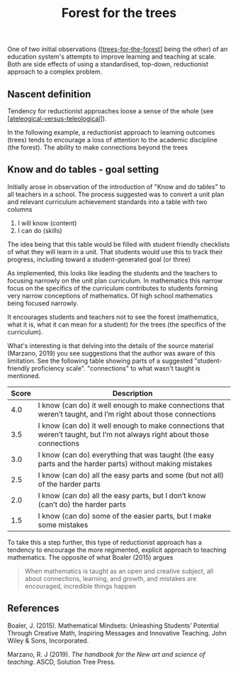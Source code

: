 ﻿---
backlinks:
- title: Trees for the forest
  url: /memex/sense/Distribution/trees-for-the-forest.html
- title: Distribution
  url: /memex/sense/Distribution/distribution.html
title: Forest for the trees
---
One of two initial observations ([[trees-for-the-forest]] being the other) of an education system's attempts to improve learning and teaching at scale. Both are side effects of using a standardised, top-down, reductionist approach to a complex problem. 

## Nascent definition

Tendency for reductionist approaches loose a sense of the whole (see [[ateleogical-versus-teleological]]).

In the following example, a reductionist approach to learning outcomes (trees) tends to encourage a loss of attention to the academic discipline (the forest). The ability to make connections beyond the trees

## Know and do tables - goal setting

Initially arose in observation of the introduction of "Know and do tables" to all teachers in a school. The process suggested was to convert a unit plan and relevant curriculum achievement standards into a table with two columns

1. I will know (content)
2. I can do (skills)

The idea being that this table would be filled with student friendly checklists of what they will learn in a unit. That students would use this to track their progress, including toward a student-generated goal (or three)

As implemented, this looks like leading the students and the teachers to focusing narrowly on the unit plan curriculum. In mathematics this narrow focus on the specifics of the curriculum contributes to students forming very narrow conceptions of mathematics. Of high school mathematics being focused narrowly.

It encourages students and teachers not to see the forest (mathematics, what it is, what it can mean for a student) for the trees (the specifics of the curriculum).

What's interesting is that delving into the details of the source material (Marzano, 2019) you see suggestions that the author was aware of this limitation. See the following table showing parts of a suggested "student-friendly proficiency scale". "connections" to what wasn't taught is mentioned.

| Score | Description |
| --- | --- |
| 4.0 | I know (can do) it well enough to make connections that weren’t taught, and I’m right about those connections |
| 3.5 | I know (can do) it well enough to make connections that weren’t taught, but I’m not always right about those connections | 
3.0 | I know (can do) everything that was taught (the easy parts and the harder parts) without making mistakes |
| 2.5 | I know (can do) all the easy parts and some (but not all) of the harder parts | 
| 2.0 | I know (can do) all the easy parts, but I don’t know (can’t do) the harder parts |
| 1.5 | I know (can do) some of the easier parts, but I make some mistakes |

To take this a step further, this type of reductionist approach has a tendency to encourage the more regimented, explicit approach to teaching mathematics.  The opposite of what Boaler (2015) argues 

> When mathematics is taught as an open and creative subject, all about connections, learning, and growth, and mistakes are encouraged, incredible things happen

## References

Boaler, J. (2015). Mathematical Mindsets: Unleashing Students’ Potential Through Creative Math, Inspiring Messages and Innovative Teaching. John Wiley & Sons, Incorporated.

Marzano, R. J (2019). *The handbook for the New art and science of teaching*. ASCD, Solution Tree Press.

[//begin]: # "Autogenerated link references for markdown compatibility"
[trees-for-the-forest]: trees-for-the-forest "Trees for the forest"
[ateleogical-versus-teleological]: ../CASA/ateleogical-versus-teleological "Ateleological versus teleological"
[//end]: # "Autogenerated link references"